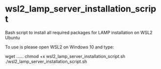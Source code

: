 # wsl2_lamp_server_installation_script
Bash script to install all required packages for LAMP installation on WSL2 Ubuntu

To use is please open WSL2 on Windows 10 and type:

wget ......
chmod +x wsl2_lamp_server_installation_script.sh
./wsl2_lamp_server_installation_script.sh

